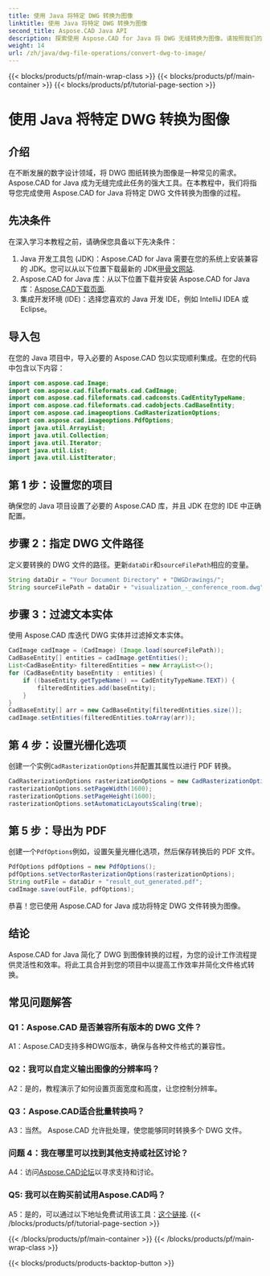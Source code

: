 ```yaml
---
title: 使用 Java 将特定 DWG 转换为图像
linktitle: 使用 Java 将特定 DWG 转换为图像
second_title: Aspose.CAD Java API
description: 探索使用 Aspose.CAD for Java 将 DWG 无缝转换为图像。请按照我们的分步指南进行高效的文件格式转换。
weight: 14
url: /zh/java/dwg-file-operations/convert-dwg-to-image/
---
```


{{< blocks/products/pf/main-wrap-class >}}
{{< blocks/products/pf/main-container >}}
{{< blocks/products/pf/tutorial-page-section >}}

# 使用 Java 将特定 DWG 转换为图像

## 介绍

在不断发展的数字设计领域，将 DWG 图纸转换为图像是一种常见的需求。 Aspose.CAD for Java 成为无缝完成此任务的强大工具。在本教程中，我们将指导您完成使用 Aspose.CAD for Java 将特定 DWG 文件转换为图像的过程。

## 先决条件

在深入学习本教程之前，请确保您具备以下先决条件：
1.  Java 开发工具包 (JDK)：Aspose.CAD for Java 需要在您的系统上安装兼容的 JDK。您可以从以下位置下载最新的 JDK[甲骨文网站](https://www.oracle.com/java/technologies/javase-downloads.html).
2.  Aspose.CAD for Java 库：从以下位置下载并安装 Aspose.CAD for Java 库：[Aspose.CAD下载页面](https://releases.aspose.com/cad/java/).
3. 集成开发环境 (IDE)：选择您喜欢的 Java 开发 IDE，例如 IntelliJ IDEA 或 Eclipse。

## 导入包

在您的 Java 项目中，导入必要的 Aspose.CAD 包以实现顺利集成。在您的代码中包含以下内容：

```java
import com.aspose.cad.Image;
import com.aspose.cad.fileformats.cad.CadImage;
import com.aspose.cad.fileformats.cad.cadconsts.CadEntityTypeName;
import com.aspose.cad.fileformats.cad.cadobjects.CadBaseEntity;
import com.aspose.cad.imageoptions.CadRasterizationOptions;
import com.aspose.cad.imageoptions.PdfOptions;
import java.util.ArrayList;
import java.util.Collection;
import java.util.Iterator;
import java.util.List;
import java.util.ListIterator;
```

## 第 1 步：设置您的项目

确保您的 Java 项目设置了必要的 Aspose.CAD 库，并且 JDK 在您的 IDE 中正确配置。

## 步骤 2：指定 DWG 文件路径

定义要转换的 DWG 文件的路径。更新`dataDir`和`sourceFilePath`相应的变量。

```java
String dataDir = "Your Document Directory" + "DWGDrawings/";
String sourceFilePath = dataDir + "visualization_-_conference_room.dwg";
```

## 步骤 3：过滤文本实体

使用 Aspose.CAD 库迭代 DWG 实体并过滤掉文本实体。

```java
CadImage cadImage = (CadImage) (Image.load(sourceFilePath));
CadBaseEntity[] entities = cadImage.getEntities();
List<CadBaseEntity> filteredEntities = new ArrayList<>();
for (CadBaseEntity baseEntity : entities) {
    if ((baseEntity.getTypeName() == CadEntityTypeName.TEXT)) {
        filteredEntities.add(baseEntity);
    }
}
CadBaseEntity[] arr = new CadBaseEntity[filteredEntities.size()];
cadImage.setEntities(filteredEntities.toArray(arr));
```

## 第 4 步：设置光栅化选项

创建一个实例`CadRasterizationOptions`并配置其属性以进行 PDF 转换。

```java
CadRasterizationOptions rasterizationOptions = new CadRasterizationOptions();
rasterizationOptions.setPageWidth(1600);
rasterizationOptions.setPageHeight(1600);
rasterizationOptions.setAutomaticLayoutsScaling(true);
```

## 第 5 步：导出为 PDF

创建一个`PdfOptions`例如，设置矢量光栅化选项，然后保存转换后的 PDF 文件。

```java
PdfOptions pdfOptions = new PdfOptions();
pdfOptions.setVectorRasterizationOptions(rasterizationOptions);
String outFile = dataDir + "result_out_generated.pdf";
cadImage.save(outFile, pdfOptions);
```

恭喜！您已使用 Aspose.CAD for Java 成功将特定 DWG 文件转换为图像。

## 结论

Aspose.CAD for Java 简化了 DWG 到图像转换的过程，为您的设计工作流程提供灵活性和效率。将此工具合并到您的项目中以提高工作效率并简化文件格式转换。

## 常见问题解答

### Q1：Aspose.CAD 是否兼容所有版本的 DWG 文件？

A1：Aspose.CAD支持多种DWG版本，确保与各种文件格式的兼容性。

### Q2：我可以自定义输出图像的分辨率吗？

A2：是的，教程演示了如何设置页面宽度和高度，让您控制分辨率。

### Q3：Aspose.CAD适合批量转换吗？

A3：当然。 Aspose.CAD 允许批处理，使您能够同时转换多个 DWG 文件。

### 问题 4：我在哪里可以找到其他支持或社区讨论？

 A4：访问[Aspose.CAD论坛](https://forum.aspose.com/c/cad/19)以寻求支持和讨论。

### Q5: 我可以在购买前试用Aspose.CAD吗？

 A5：是的，可以通过以下地址免费试用该工具：[这个链接](https://releases.aspose.com/).
{{< /blocks/products/pf/tutorial-page-section >}}

{{< /blocks/products/pf/main-container >}}
{{< /blocks/products/pf/main-wrap-class >}}

{{< blocks/products/products-backtop-button >}}
